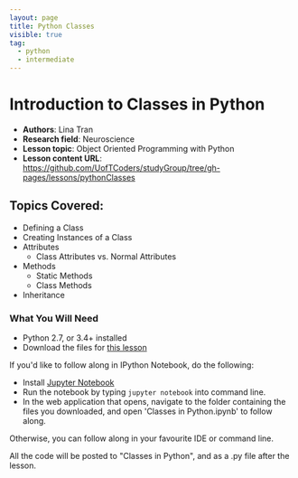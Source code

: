 ```yaml
---
layout: page
title: Python Classes
visible: true
tag:
  - python
  - intermediate
---
```

<!-- change visible to true if you want it on the site -->

# Introduction to Classes in Python

 - **Authors**: Lina Tran
 - **Research field**: Neuroscience
 - **Lesson topic**: Object Oriented Programming with Python
 - **Lesson content URL**: <https://github.com/UofTCoders/studyGroup/tree/gh-pages/lessons/pythonClasses>

## Topics Covered:

- Defining a Class
- Creating Instances of a Class
- Attributes
  - Class Attributes vs. Normal Attributes
- Methods
  - Static Methods
  - Class Methods
- Inheritance

### What You Will Need

- Python 2.7, or 3.4+ installed
- Download the files for [this lesson](https://github.com/UofTCoders/studyGroup/tree/gh-pages/lessons/pythonClasses)

If you'd like to follow along in IPython Notebook, do the following:

  - Install [Jupyter Notebook](http://jupyter.readthedocs.org/en/latest/install.html)
  - Run the notebook by typing `jupyter notebook` into command line.
  - In the web application that opens, navigate to the folder containing the files you downloaded, and open 'Classes in Python.ipynb' to follow along.

Otherwise, you can follow along in your favourite IDE or command line. 

All the code will be posted to "Classes in Python", and as a .py file after the lesson. 

